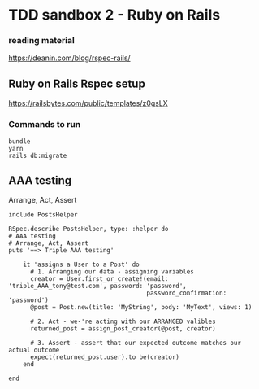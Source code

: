 # TDD sandbox 2 - Ruby on **Rails**

### reading material

https://deanin.com/blog/rspec-rails/

## Ruby on Rails Rspec setup

https://railsbytes.com/public/templates/z0gsLX

### Commands to run
    bundle
    yarn
    rails db:migrate

## AAA testing
Arrange, Act, Assert

    include PostsHelper

    RSpec.describe PostsHelper, type: :helper do 
    # AAA testing
    # Arrange, Act, Assert
    puts '==> Triple AAA testing'

        it 'assigns a User to a Post' do
          # 1. Arranging our data - assigning variables
          creator = User.first_or_create!(email: 'triple_AAA_tony@test.com', password: 'password',
                                          password_confirmation: 'password')
          @post = Post.new(title: 'MyString', body: 'MyText', views: 1)

          # 2. Act - we-'re acting with our ARRANGED valibles
          returned_post = assign_post_creator(@post, creator)

          # 3. Assert - assert that our expected outcome matches our actual outcome
          expect(returned_post.user).to be(creator)
        end

    end
